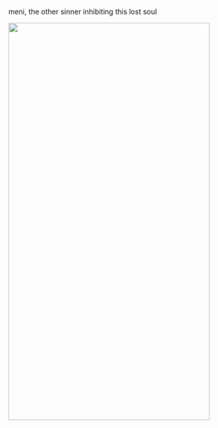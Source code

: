 meni, the other sinner inhibiting this lost soul

<img src="https://github.com/user-attachments/assets/c05acba3-0027-4a82-a2a2-d2ad481cc58b" width="400" height="790">
